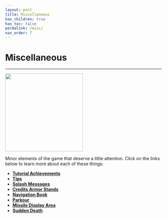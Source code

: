 ```yaml
---
layout: post
title: Miscellaneous
has_children: true
has_toc: false
permalink: /misc/
nav_order: 7
---
```

# **Miscellaneous**
---

<div id="art_image">
    <img src="https://zeroniaserver.github.io/RocketRidersWiki/images/misc.png" width="250"  />
</div>

Minor elements of the game that deserve a little attention. Click on the links below to learn more about each of these things:

- **[Tutorial Achievements](https://zeroniaserver.github.io/RocketRidersWiki/misc/tutorial_achievements)**
- **[Tips](https://zeroniaserver.github.io/RocketRidersWiki/misc/tips)**
- **[Splash Messages](https://zeroniaserver.github.io/RocketRidersWiki/misc/splashes)**
- **[Credits Armor Stands](https://zeroniaserver.github.io/RocketRidersWiki/misc/credits_armor_stands)**
- **[Navigation Book](https://zeroniaserver.github.io/RocketRidersWiki/misc/navigation_book)**
- **[Parkour](https://zeroniaserver.github.io/RocketRidersWiki/misc/parkour)**
- **[Missile Display Area](https://zeroniaserver.github.io/RocketRidersWiki/misc/missile_display_area)**
- **[Sudden Death](https://zeroniaserver.github.io/RocketRidersWiki/misc/sudden_death)**